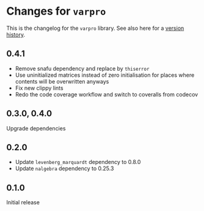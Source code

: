 # Changes for `varpro`

This is the changelog for the `varpro` library. See also here for a [version history](https://crates.io/crates/varpro/versions).

## 0.4.1
- Remove snafu dependency and replace by `thiserror`
- Use uninitialized matrices instead of zero initialisation for places where contents will be overwritten anyways
- Fix new clippy lints
- Redo the code coverage workflow and switch to coveralls from codecov

## 0.3.0, 0.4.0
Upgrade dependencies


## 0.2.0

- Update `levenberg_marquardt` dependency to 0.8.0
- Update `nalgebra` dependency to 0.25.3

## 0.1.0
Initial release
